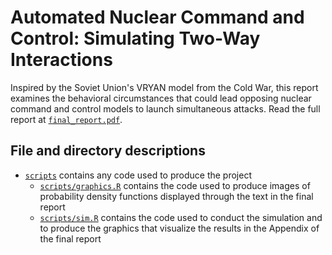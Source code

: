 # Automated Nuclear Command and Control: Simulating Two-Way Interactions

Inspired by the Soviet Union's VRYAN model from the Cold War, this report examines the behavioral circumstances that could lead opposing nuclear command and control models to launch simultaneous attacks. Read the full report at [`final_report.pdf`](final_report.pdf).

## File and directory descriptions

- [`scripts`](scripts) contains any code used to produce the project
  - [`scripts/graphics.R`](scripts/graphics.R) contains the code used to produce images of probability density functions displayed through the text in the final report
  - [`scripts/sim.R`](scripts/sim.R) contains the code used to conduct the simulation and to produce the graphics that visualize the results in the Appendix of the final report